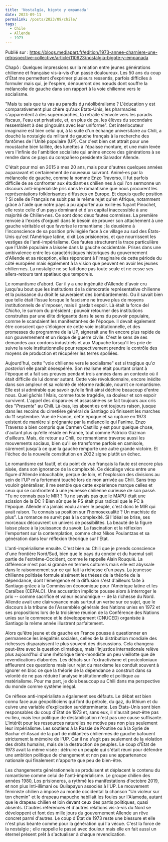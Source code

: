 ```yaml
---
title: 'Nostalgía, bigote y empanada'
date: 2023-09-11
permalink: /posts/2023/09/chile/
tags:
  - Chile
  - Allende
  - 1973
---
```


Publié sur : <https://blogs.mediapart.fr/edition/1973-annee-charniere-une-retrospective-collective/article/110923/nostalgia-bigote-y-empanada>

Chapô : Quelques impressions sur la relation entre jeunes générations chilienne et française vis-à-vis d'un passé douloureux. Les 50 ans du coup d'État me permettent d'exprimer plusieurs ressentis, parfois difficiles à formuler mais qui, je l'espère, dénoueront des nœuds dont souffre la mélancolie de gauche dans son rapport à la voie chilienne vers le socialisme.

"Mais tu sais que tu vas au paradis du néolibéralisme ? L'éducation y est comparativement plus chère qu'aux États-Unis, les pharmacies s'apparentent à des supermarchés, ta retraite s'envole vers les paradis fiscaux, l'eau est privatisée, et, en plus de ça, les élèves du secondaire ressemblent à des pingouins avec leur uniforme". Cet interlocuteur imaginaire est bien celui qui, à la suite d'un échange universitaire au Chili, a douché la nostalgie du militant de gauche français à la recherche des fantômes de l'Unité populaire (UP). Car c'est bien cet attrait pour une moustache bien taillée, des lunettes à l'épaisse monture, et une main levée vers l'infinie de l'ambition socialiste qui anime encore des générations à se rendre dans ce pays du compañero presidente Salvador Allende.

C'était pour moi en 2015 à mes 20 ans, mais pour d'autres quelques années auparavant et certainement de nouveaux suivront. Animé·es par la mélancolie de gauche, comme la nomme Enzo Traverso, il fut parfois difficile de se confronter aux étudiant·es chilien·nes à qui l'on sermonne un discours anti-impérialiste pris dans le romantisme que nous procurent les représentations folklorisantes diffusées en Europe. Et depuis quelle position ? Si celle de Français ne subit pas le même rejet qu'en Afrique, notamment grâce à l'aide que notre pays a pu apporter aux exilié·es fuyant Pinochet, elle reste celle d'un pays dominant et d'un capital inaccessible à une majorité de Chilien·nes. Ce sont donc deux fautes commises. La première renvoie à l'excès d'orgueil dans le besoin de prouver son attachement à une gauche véritable et que favorise le romantisme ; la deuxième à l'inconscience de sa position privilégiée face à ce village au sud des États-Unis qu'est l'Amérique latine, dixit Los prisioneros, et que nourrissent les vestiges de l'anti-impérialisme. Ces fautes structurent la trace particulière que l'Unité populaire a laissée dans la gauche occidentale. Prises dans une ambivalence entre les caractéristiques historiques du gouvernement d'Allende et sa réception, elles répondent à l'imaginaire de cette période du côté européen mais également à la vision que peuvent en avoir les jeunes chilien·nes. La nostalgie ne se fait donc pas toute seule et ne cesse ses allers-retours tant spatiaux que temporels.

Le romantisme d'abord. Car il y a une ingénuité d'Allende d'avoir cru jusqu'au bout que les institutions de la démocratie représentative chilienne et la puissance du droit le sauveraient des bombardements. Ou il savait bien que telle était l'issue lorsque le fascisme ne trouve plus de moyens institutionnels de s'imposer, mais il gardait espoir. Là était la force del *Chicho*, le surnom du président ; pouvoir retourner des institutions construites par une élite dirigeante dans le sens du pouvoir populaire, comme le scandaient les manifestant·es de l'époque. Il devait également être conscient que s'éloigner de cette voie institutionnelle, et des promesses du programme de la UP, signerait une fin encore plus rapide de son gouvernement et un risque de guerre civile. C'est le sens de ses demandes aux cordons industriels et aux Mapuche lorsqu'il les prie de suivre la voie institutionnelle pour respectivement prendre le contrôle des moyens de production et récupérer les terres spoliées.

Aujourd'hui, cette "voie chilienne vers le socialisme" est si tragique qu'*a posteriori* elle paraît désespérée. Son réalisme était pourtant criant à l'époque et a fait ses preuves pendant trois années dans un contexte où il était difficile de lui donner autant. Cette voie révolutionnaire, encore inédite dans son ampleur et sa volonté de réforme radicale, nourrit ce romantisme. Elle est si admirable que savoir qu'elle finit ainsi déchire beaucoup d'entre nous. Quel gâchis ! Mais, comme toute tragédie, sa douleur et son espoir survivent. L'appel des disparu·es et assassiné·es se fait toujours aux cris des "*Presente*" au Chili. Là-bas, les absent·es ont toujours raison, jusque dans les recoins du cimetière général de Santiago où finissent les marches du 11 septembre. Vue de France, cette époque et sa rupture en 1973 existent de manière si prégnante par la mélancolie qui l'anime. Enzo Traverso a bien compris que Carmen Castillo y est pour quelque chose, d'autant plus qu'elle réside en France, tout comme Patricio Gúzman d'ailleurs. Mais, de retour au Chili, ce romantisme traverse aussi les mouvements sociaux, bien qu'il se transforme parfois en camisole, sûrement jusqu'à ce que la gauche remporte une autre grande victoire. Et l'échec de la nouvelle constitution en 2022 signe plutôt un échec.

Le romantisme est fautif, et du point de vue français la faute est encore plus aisée, dans son ignorance de la complexité. Ce décalage vécu entre une figure d'Allende intouchable, perçue de loin, et l'explosion des divisions au sein de l'UP m'a fortement touché lors de mon arrivée au Chili. Sans trop vouloir généraliser, il me semble que cette expérience marque celles et ceux qui se confrontent à une jeunesse chilienne curieuse de son passé. "Tu ne connais pas le MIR ? Tu ne savais pas que le MAPU était une scission de la DC ? Bien sûr que le PS était plus radical que le PC à l'époque. Allende n'a jamais voulu armer le peuple, c'est donc le MIR qui avait raison. Tu connais sa position sur l'homosexualité ? Un machiste de plus". La romance ne survit pas à la complexité. Si l'idéal se brise, ses morceaux découvrent un univers de possibilités. La beauté de la figure laisse place à la jouissance du savoir. La fascination et la réflexion l'emportent sur la contemplation, comme chez Nikos Poulantzas et sa génération dans leur réflexion théorique sur l'État.

L'anti-impérialisme ensuite. C'est bien au Chili que je prends conscience d'une frontière Nord/Sud, bien que le pays du condor et du huemul soit partie de l'extrême-Occident, comme le rappelle Alain Rouquié. La différence n'est pas si grande en termes culturels mais elle est abyssale dans le raisonnement sur ce qui fait la richesse d'un pays. La jeunesse chilienne politisée formule aisément les thèses de la théorie de la dépendance, dont l'émergence et la diffusion s'est d'ailleurs faite à Santiago grâce à la Commission économique pour l'Amérique latine et les Caraïbes (CEPALC). Une accusation implicite pousse alors à interroger le prix -- comme sacrifice et valeur économique -- de la richesse du Nord. Allende avait une clairvoyance mais surtout un verbe sur ce sujet, que le discours à la tribune de l'Assemblée générale des Nations unies en 1972 et ses propositions lors de la troisième réunion de la Conférence des Nations unies sur le commerce et le développement (CNUCED) organisée à Santiago la même année illustrent parfaitement.

Alors qu'être jeune et de gauche en France pousse à questionner en permanence les inégalités sociales, celles de la distribution mondiale des richesses disparaissent le plus souvent des discussions. Cela changera peut-être avec la question climatique, mais l'injustice internationale relève plus aujourd'hui d'une rhétorique tiers-mondiste un peu vieillotte que de revendications élaborées. Les débats sur l'extractivisme et postcoloniaux affleurent ces questions mais leur rejet du marxisme les conduit souvent à ignorer en bloc ce que la théorie de la dépendance a construit dans sa volonté de ne pas réduire l'analyse institutionnelle et politique au matérialisme. Pour ma part, je dois beaucoup au Chili dans ma perspective du monde comme système inégal.

Ce réflexe anti-impérialiste a également ses défauts. Le débat est bien connu face aux géopoliticiens qui font du pétrole, du gaz, du lithium et du cuivre une variable d'explication surdéterminante. Les États-Unis sont bien responsables du coup d'État de 1973 et, sans eux, il n'aurait peut-être pas eu lieu, mais leur politique de déstabilisation n'est pas une cause suffisante. L'intérêt pour les ressources naturelles ne motive pas non plus seulement leur impérialisme. Les soutiens à la Russie de Poutine ou à la Syrie de Bachar el-Assad de la part de militant·es chilien·nes de gauche bafouent strictement la mémoire de l'UP. Car il ne s'agit pas seulement de la violation des droits humains, mais de la destruction de peuples. Le coup d'État de 1973 avait la même visée : détruire un peuple qui s'était réuni pour défendre une ambition politique de changement et non pas une appartenance nationale qui finalement n'apporte que peu de bien-être.

Les changements générationnels se produisent et déplacent le contenu du romantisme comme celui de l'anti-impérialisme. Le groupe chilien des années 1980, Los prisioneros, a rythmé les manifestations d'octobre 2019, et non plus Inti-illimani ou Quilapayun associés à l'UP. Le mouvement féministe chilien a imposé au monde occidental la chanson "Un violeur sur ton chemin" et le drapeau mapuche habillait les foules sur l'Alameda, autant que le drapeau chilien et loin devant ceux des partis politiques, quasi absents. D'autres références et d'autres relations vis-à-vis du Nord se développent et font des mille jours du gouvernement Allende un rêve concret parmi d'autres. Le coup d'État de 1973 reste une blessure et elle n'est plus béante comme pour la génération qui l'a vécue. C'est la force de la nostalgie ; elle rappelle le passé avec douleur mais elle en fait aussi un éternel présent prêt à s'actualiser à chaque revendication.
